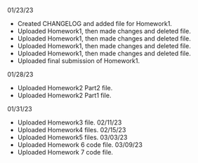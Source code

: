 01/23/23
- Created CHANGELOG and added file for Homework1.
- Uploaded Homework1, then made changes and deleted file. 
- Uploaded Homework1, then made changes and deleted file. 
- Uploaded Homework1, then made changes and deleted file. 
- Uploaded Homework1, then made changes and deleted file. 
- Uploaded final submission of Homework1. 

01/28/23
- Uploaded Homework2 Part2 file. 
- Uploaded Homework2 Part1 file. 

01/31/23
- Uploaded Homework3 file. 
02/11/23
- Uploaded Homework4 files. 
02/15/23
- Uploaded Homework5 files. 
03/03/23
- Uploaded Homework 6 code file. 
03/09/23
- Uploaded Homework 7 code file. 


